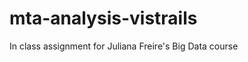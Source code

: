 mta-analysis-vistrails
======================

In class assignment for Juliana Freire's Big Data course
